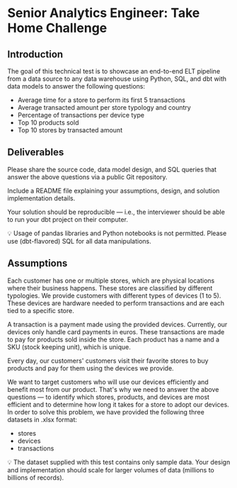 # Senior Analytics Engineer: Take Home Challenge

## Introduction
The goal of this technical test is to showcase an end-to-end ELT pipeline from a
data source to any data warehouse using Python, SQL, and dbt with data models
to answer the following questions:
- Average time for a store to perform its first 5 transactions
- Average transacted amount per store typology and country
- Percentage of transactions per device type
- Top 10 products sold
- Top 10 stores by transacted amount

## Deliverables
Please share the source code, data model design, and SQL queries that
answer the above questions via a public Git repository.

Include a README file explaining your assumptions, design, and solution
implementation details.

Your solution should be reproducible — i.e., the interviewer should be able to
run your dbt project on their computer.

💡 Usage of pandas libraries and Python notebooks is not permitted. Please
use (dbt-flavored) SQL for all data manipulations.

## Assumptions
Each customer has one or multiple stores, which are physical locations where
their business happens. These stores are classified by different typologies.
We provide customers with different types of devices (1 to 5). These devices
are hardware needed to perform transactions and are each tied to a specific
store.

A transaction is a payment made using the provided devices. Currently, our
devices only handle card payments in euros. These transactions are made to
pay for products sold inside the store. Each product has a name and a SKU
(stock keeping unit), which is unique.

Every day, our customers' customers visit their favorite stores to buy products
and pay for them using the devices we provide.

We want to target customers who will use our devices efficiently and benefit most
from our product. That's why we need to answer the above questions — to
identify which stores, products, and devices are most efficient and to determine
how long it takes for a store to adopt our devices. In order to solve this problem,
we have provided the following three datasets in
.xlsx format:
- stores
- devices
- transactions

💡 The dataset supplied with this test contains only sample data. Your
design and implementation should scale for larger volumes of data
(millions to billions of records).